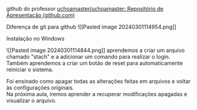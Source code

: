 github do professor [uchoamaster/uchoamaster: Repositório de Apresentação (github.com)](https://github.com/uchoamaster/uchoamaster)

Diferença de git para github
![[Pasted image 20240301114954.png]]


Instalação no Windows 

![[Pasted image 20240301114844.png]]
aprendemos a criar um arquivo chamado "stach" e a adicionar um comando para realizar o login.  
Também aprendemos a criar um botão de reset para automaticamente reiniciar o sistema.  
  
Foi ensinado como apagar todas as alterações feitas em arquivos e voltar às configurações originais.  
Na próxima aula, iremos aprender a recuperar modificações apagadas e visualizar o arquivo.